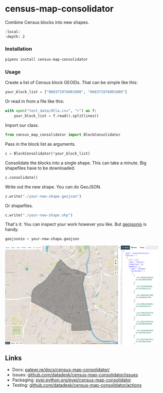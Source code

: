 ```{include} _templates/nav.html
```

# census-map-consolidator

Combine Census blocks into new shapes.

```{contents} Table of contents
:local:
:depth: 2
```

### Installation

```bash
pipenv install census-map-consolidator
```

### Usage

Create a list of Census block GEOIDs. That can be simple like this:

```python
your_block_list = ["060371976001008", "060371976001009"]
```

Or read in from a file like this:

```python
with open("test_data/dtla.csv", "r") as f:
    your_block_list = f.read().splitlines()
```

Import our class.

```python
from census_map_consolidator import BlockConsolidator
```

Pass in the block list as arguments.

```python
c = BlockConsolidator(*your_block_list)
```

Consolidate the blocks into a single shape. This can take a minute. Big shapefiles have to be downloaded.

```python
c.consolidate()
```

Write out the new shape. You can do GeoJSON.

```python
c.write("./your-new-shape.geojson")
```

Or shapefiles.

```python
c.write("./your-new-shape.shp")
```

That's it. You can inspect your work however you like. But [geojsonio](https://github.com/mapbox/geojsonio-cli) is handy.

```bash
geojsonio < your-new-shape.geojson
```

![dtla](_static/dtla.png)

## Links

* Docs: [palewi.re/docs/census-map-consolidator/](https://palewi.re/docs/census-map-consolidator/)
* Issues: [github.com/datadesk/census-map-consolidator/issues](https://github.com/datadesk/census-map-consolidator/issues)
* Packaging: [pypi.python.org/pypi/census-map-consolidator](https://pypi.python.org/pypi/census-map-consolidator)
* Testing: [github.com/datadesk/census-map-consolidator/actions](https://github.com/datadesk/census-map-consolidator/actions)
